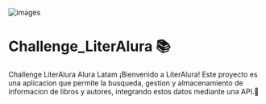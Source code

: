 
![images](https://github.com/user-attachments/assets/45dac5df-21b3-436e-b148-b7cbf94ec7bf)
# Challenge_LiterAlura 📚
Challenge LiterAlura Alura Latam
¡Bienvenido a LiterAlura! Este proyecto es una aplicacion que permite la busqueda, gestion y almacenamiento de informacion de libros y autores, integrando estos datos mediante una API.🚀

